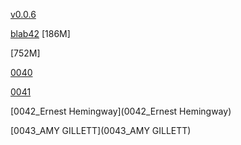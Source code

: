 [v0.0.6](https://github.com/littleflute/blab2/edit/master/README.md)

[blab42](blab42) [186M]

[752M]

[0040](0040)

[0041](0041)

[0042_Ernest Hemingway](0042_Ernest Hemingway)

[0043_AMY GILLETT](0043_AMY GILLETT)
